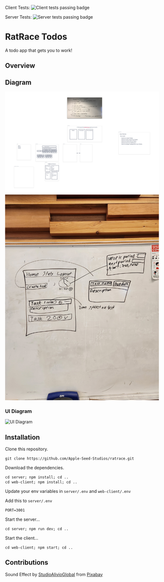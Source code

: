 
Client Tests: ![Client tests passing badge](https://github.com/Apple-Seed-Studios/ratrace/actions/workflows/client.web.yml/badge.svg)

Server Tests: ![Server tests passing badge](https://github.com/Apple-Seed-Studios/ratrace/actions/workflows/server.node.yml/badge.svg)

# RatRace Todos

A todo app that gets you to work!

## Overview

## Diagram

![diagram](docs/images/whiteboard.png)
![wireframe](docs/images/wireframe.jpg)


### UI Diagram

![UI Diagram](https://share.balsamiq.com/c/dw9XRTqxQKZSETtBVrWKGJ.png)

## Installation

Clone this repository.

    git clone https://github.com/Apple-Seed-Studios/ratrace.git

Download the dependencies.

    cd server; npm install; cd ..
    cd web-client; npm install; cd ..

Update your env variables in `server/.env` and `web-client/.env`

Add this to `server/.env`

    PORT=3001

Start the server...

    cd server; npm run dev; cd ..

Start the client...

    cd web-client; npm start; cd ..

## Contributions  

Sound Effect by <a href="https://pixabay.com/users/studioalivioglobal-28281460/?utm_source=link-attribution&amp;utm_medium=referral&amp;utm_campaign=music&amp;utm_content=123742">StudioAlivioGlobal</a> from <a href="https://pixabay.com//?utm_source=link-attribution&amp;utm_medium=referral&amp;utm_campaign=music&amp;utm_content=123742">Pixabay</a>
